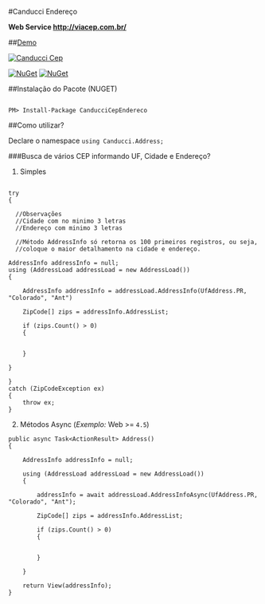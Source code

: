 #Canducci Endereço

__Web Service http://viacep.com.br/__

##[Demo](http://canduccipackages.apphb.com/#/)

[![Canducci Cep](http://i666.photobucket.com/albums/vv25/netdragoon/cep_zpsoqtae5hr.png)](https://www.nuget.org/packages/CanducciCepEndereco/)

[![NuGet](https://img.shields.io/nuget/dt/CanducciCepEndereco.svg?style=plastic&label=downloads)](https://www.nuget.org/packages/CanducciCepEndereco/)
[![NuGet](https://img.shields.io/nuget/v/CanducciCepEndereco.svg?style=plastic&label=version)](https://www.nuget.org/packages/CanducciCepEndereco/)

##Instalação do Pacote (NUGET)

```Csharp

PM> Install-Package CanducciCepEndereco

```

##Como utilizar?

Declare o namespace `using Canducci.Address;` 

###Busca de vários CEP informando UF, Cidade e Endereço?

1) Simples

```Csharp

try
{

  //Observações
  //Cidade com no minimo 3 letras
  //Endereço com minimo 3 letras

  //Método AddressInfo só retorna os 100 primeiros registros, ou seja,
  //coloque o maior detalhamento na cidade e endereço.

AddressInfo addressInfo = null;
using (AddressLoad addressLoad = new AddressLoad())  	
{     

    AddressInfo addressInfo = addressLoad.AddressInfo(UfAddress.PR, "Colorado", "Ant")

  	ZipCode[] zips = addressInfo.AddressList;

  	if (zips.Count() > 0)
  	{


  	}

} 

}
catch (ZipCodeException ex)
{
    throw ex;
}

```

2) Métodos Async (_Exemplo:_ Web >= `4.5`)

```Csharp
public async Task<ActionResult> Address()
{

    AddressInfo addressInfo = null;

    using (AddressLoad addressLoad = new AddressLoad())            
    {

        addressInfo = await addressLoad.AddressInfoAsync(UfAddress.PR, "Colorado", "Ant");

        ZipCode[] zips = addressInfo.AddressList; 

        if (zips.Count() > 0)
        {


        }   

    }

    return View(addressInfo);
}
```

